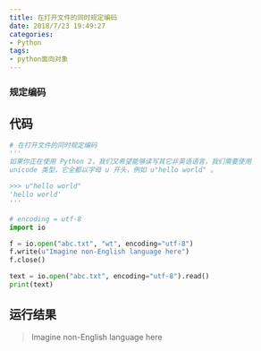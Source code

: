 ```yaml
---
title: 在打开文件的同时规定编码
date: 2018/7/23 19:49:27
categories: 
- Python
tags: 
- python面向对象
---
```


### 规定编码

## 代码

```python
# 在打开文件的同时规定编码
'''
如果你正在使用 Python 2，我们又希望能够读写其它非英语语言，我们需要使用
unicode 类型，它全都以字母 u 开头，例如 u"hello world" 。

>>> u"hello world"
'hello world'
'''

# encoding = utf-8
import io

f = io.open("abc.txt", "wt", encoding="utf-8")
f.write(u"Imagine non-English language here")
f.close()

text = io.open("abc.txt", encoding="utf-8").read()
print(text)
```

## 运行结果

> Imagine non-English language here